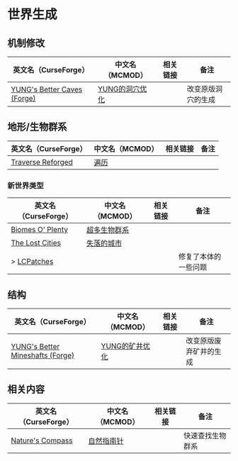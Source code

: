 # 世界生成

## 机制修改

| 英文名（CurseForge）                                                                           | 中文名（MCMOD）                                        | 相关链接 | 备注               |
| ---------------------------------------------------------------------------------------------- | ------------------------------------------------------ | -------- | ------------------ |
| [YUNG's Better Caves (Forge)](https://www.curseforge.com/minecraft/mc-mods/yungs-better-caves) | [YUNG的洞穴优化](https://www.mcmod.cn/class/1981.html) |          | 改变原版洞穴的生成 |

## 地形/生物群系

| 英文名（CurseForge）                                                                | 中文名（MCMOD）                              | 相关链接 | 备注 |
| ----------------------------------------------------------------------------------- | -------------------------------------------- | -------- | ---- |
| [Traverse Reforged](https://www.curseforge.com/minecraft/mc-mods/traverse-reforged) | [遍历](https://www.mcmod.cn/class/1416.html) |          |      |

### 新世界类型

| 英文名（CurseForge）                                                             | 中文名（MCMOD）                                     | 相关链接 | 备注                 |
| -------------------------------------------------------------------------------- | --------------------------------------------------- | -------- | -------------------- |
| [Biomes O' Plenty](https://www.curseforge.com/minecraft/mc-mods/biomes-o-plenty) | [超多生物群系](https://www.mcmod.cn/class/108.html) |          |                      |
| [The Lost Cities](https://www.curseforge.com/minecraft/mc-mods/the-lost-cities)  | [失落的城市](https://www.mcmod.cn/class/1295.html)  |          |                      |
| > [LCPatches](https://www.curseforge.com/minecraft/mc-mods/lcpatches)            |                                                     |          | 修复了本体的一些问题 |

## 结构

| 英文名（CurseForge）                                                                                           | 中文名（MCMOD）                                        | 相关链接 | 备注                   |
| -------------------------------------------------------------------------------------------------------------- | ------------------------------------------------------ | -------- | ---------------------- |
| [YUNG's Better Mineshafts (Forge)](https://www.curseforge.com/minecraft/mc-mods/yungs-better-mineshafts-forge) | [YUNG的矿井优化](https://www.mcmod.cn/class/2788.html) |          | 改变原版废弃矿井的生成 |

## 相关内容

| 英文名（CurseForge）                                                             | 中文名（MCMOD）                                   | 相关链接 | 备注             |
| -------------------------------------------------------------------------------- | ------------------------------------------------- | -------- | ---------------- |
| [Nature's Compass](https://www.curseforge.com/minecraft/mc-mods/natures-compass) | [自然指南针](https://www.mcmod.cn/class/754.html) |          | 快速查找生物群系 |
